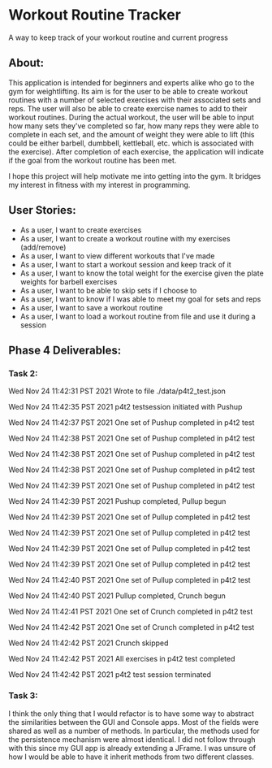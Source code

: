 # Workout Routine Tracker

A way to keep track of your workout routine and current progress

## About:
This application is intended for beginners and experts alike who go to the gym for weightlifting. Its aim is for the
user to be able to create workout routines with a number of selected exercises with their associated sets and reps. The
user will also be able to create exercise names to add to their workout routines. During the actual workout, the user
will be able to input how many sets they've completed so far, how many reps they were able to complete in each set, and
the amount of weight they were able to lift (this could be either barbell, dumbbell, kettleball, etc. which is
associated with the exercise). After completion of each exercise, the application will indicate if the goal from the
workout routine has been met.

I hope this project will help motivate me into getting into the gym. It bridges my interest in fitness with my interest
in programming.

## User Stories:
- As a user, I want to create exercises
- As a user, I want to create a workout routine with my exercises (add/remove)
- As a user, I want to view different workouts that I've made
- As a user, I want to start a workout session and keep track of it
- As a user, I want to know the total weight for the exercise given the plate weights for barbell exercises
- As a user, I want to be able to skip sets if I choose to
- As a user, I want to know if I was able to meet my goal for sets and reps
- As a user, I want to save a workout routine
- As a user, I want to load a workout routine from file and use it during a session

## Phase 4 Deliverables:
### Task 2:
Wed Nov 24 11:42:31 PST 2021
Wrote to file ./data/p4t2_test.json

Wed Nov 24 11:42:35 PST 2021
p4t2 testsession initiated with Pushup

Wed Nov 24 11:42:37 PST 2021
One set of Pushup completed in p4t2 test

Wed Nov 24 11:42:38 PST 2021
One set of Pushup completed in p4t2 test

Wed Nov 24 11:42:38 PST 2021
One set of Pushup completed in p4t2 test

Wed Nov 24 11:42:38 PST 2021
One set of Pushup completed in p4t2 test

Wed Nov 24 11:42:39 PST 2021
One set of Pushup completed in p4t2 test

Wed Nov 24 11:42:39 PST 2021
Pushup completed, Pullup begun

Wed Nov 24 11:42:39 PST 2021
One set of Pullup completed in p4t2 test

Wed Nov 24 11:42:39 PST 2021
One set of Pullup completed in p4t2 test

Wed Nov 24 11:42:39 PST 2021
One set of Pullup completed in p4t2 test

Wed Nov 24 11:42:39 PST 2021
One set of Pullup completed in p4t2 test

Wed Nov 24 11:42:40 PST 2021
One set of Pullup completed in p4t2 test

Wed Nov 24 11:42:40 PST 2021
Pullup completed, Crunch begun

Wed Nov 24 11:42:41 PST 2021
One set of Crunch completed in p4t2 test

Wed Nov 24 11:42:42 PST 2021
One set of Crunch completed in p4t2 test

Wed Nov 24 11:42:42 PST 2021
Crunch skipped

Wed Nov 24 11:42:42 PST 2021
All exercises in p4t2 test completed

Wed Nov 24 11:42:42 PST 2021
p4t2 test session terminated

### Task 3:
I think the only thing that I would refactor is to have some way to abstract the similarities between the GUI and
Console apps. Most of the fields were shared as well as a number of methods. In particular, the methods used for the
persistence mechanism were almost identical. I did not follow through with this since my GUI app is already extending a
JFrame. I was unsure of how I would be able to have it inherit methods from two different classes.